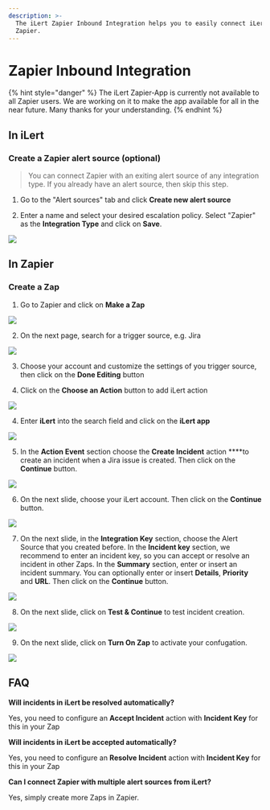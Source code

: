 ```yaml
---
description: >-
  The iLert Zapier Inbound Integration helps you to easily connect iLert with
  Zapier.
---
```


# Zapier Inbound Integration

{% hint style="danger" %}
The iLert Zapier-App is currently not available to all Zapier users. We are working on it to make the app available for all in the near future. Many thanks for your understanding.
{% endhint %}

## In iLert <a id="in-ilert"></a>

### Create a Zapier alert source \(optional\) <a id="create-alert-source"></a>

> You can connect Zapier with an exiting alert source of any integration type. If you already have an alert source, then skip this step.

1. Go to the "Alert sources" tab and click **Create new alert source**

2. Enter a name and select your desired escalation policy. Select "Zapier" as the **Integration Type** and click on **Save**.

![](../../.gitbook/assets/screenshot_29_10_20__16_20.png)

## In Zapier <a id="in-topdesk"></a>

### Create a Zap <a id="create-action-sequences"></a>

1. Go to Zapier and click on **Make a Zap**

![](../../.gitbook/assets/screenshot_29_10_20__16_22.png)

2. On the next page, search for a trigger source, e.g. Jira

![](../../.gitbook/assets/screenshot_29_10_20__16_35.png)

3. Choose your account and customize the settings of you trigger source, then click on the **Done Editing** button

4. Click on the **Choose an Action** button to add iLert action

![](../../.gitbook/assets/screenshot_29_10_20__16_39.png)

4. Enter **iLert** into the search field and click on the **iLert app**

![](../../.gitbook/assets/screenshot_29_10_20__16_40%20%281%29.png)

5. In the **Action Event** section choose the **Create Incident** action ****to create an incident when a Jira issue is created. Then click on the **Continue** button.

![](../../.gitbook/assets/screenshot_29_10_20__16_45.png)

6. On the next slide, choose your iLert account. Then click on the **Continue** button.

![](../../.gitbook/assets/screenshot_29_10_20__16_47.png)

7. On the next slide, in the **Integration Key** section, choose the Alert Source that you created before. In the **Incident key** section, we recommend to enter an incident key, so you can accept or resolve an incident in other Zaps. In the **Summary** section, enter or insert an incident summary. You can optionally enter or insert **Details**, **Priority** and **URL**. Then click on the **Continue** button.

![](../../.gitbook/assets/screenshot_29_10_20__23_15.png)

8. On the next slide, click on **Test & Continue** to test incident creation.

![](../../.gitbook/assets/screenshot_29_10_20__23_22.png)

9. On the next slide, click on **Turn On Zap** to activate your confugation.

![](../../.gitbook/assets/screenshot_29_10_20__23_25.png)

## FAQ <a id="faq"></a>

**Will incidents in iLert be resolved automatically?**

Yes, you need to configure an **Accept Incident** action with **Incident Key** for this in your Zap

**Will incidents in iLert be accepted automatically?**

Yes, you need to configure an **Resolve Incident** action with **Incident Key** for this in your Zap

**Can I connect Zapier with multiple alert sources from iLert?**

Yes, simply create more Zaps in Zapier.


